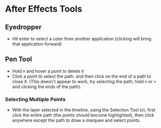 # After Effects Tools

## Eyedropper

- Hit enter to select a color from another application (clicking will bring that application forward)

## Pen Tool

- Hold `⌘` and hover a point to delete it
- Click a point to select the path, and then click on the end of a path to close it. (This doesn't appear to work, try selecting the path, hold `⌘` or `⌥` and clicking the ends of the path).

### Selecting Multiple Points

- With the layer selected in the timeline, using the Selection Tool (`V`), first click the entire path (the points should become highlighted), then click anywhere except the path to draw a marquee and select points.